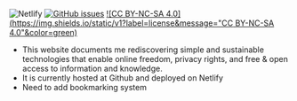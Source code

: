 ![Netlify](https://img.shields.io/netlify/f699410f-5f12-46f4-9ab5-ed495b868628) [![GitHub issues](https://img.shields.io/github/issues/5uie/website)](https://github.com/5uie/website/issues) [![CC BY-NC-SA 4.0](https://img.shields.io/static/v1?label=license&message="CC BY-NC-SA 4.0"&color=green)](https://creativecommons.org/licenses/by-nc-sa/4.0/)

* This website documents me rediscovering simple and sustainable technologies that enable online freedom, privacy rights, and free & open access to information and knowledge.
* It is currently hosted at Github and deployed on Netlify
* Need to add bookmarking system
